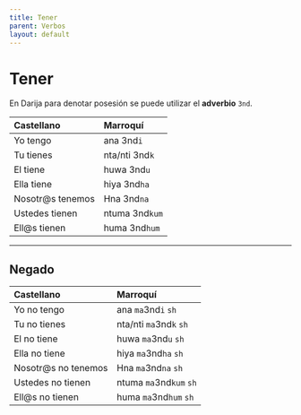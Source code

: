 ```yaml
---
title: Tener
parent: Verbos
layout: default
---
```


# Tener

En Darija para denotar posesión se puede utilizar el **adverbio** `3nd`.

| Castellano       | Marroquí       |
|:-----------------|:---------------|
| Yo tengo         | ana 3nd`i`     |
| Tu tienes        | nta/nti 3nd`k` |
| El tiene         | huwa 3nd`u`    |
| Ella tiene       | hiya 3nd`ha`   |
| Nosotr@s tenemos | Hna 3nd`na`    |
| Ustedes tienen   | ntuma 3nd`kum` |
| Ell@s tienen     | huma  3nd`hum` |

---

## Negado

| Castellano          | Marroquí              |
|:--------------------|:----------------------|
| Yo no tengo         | ana `ma`3nd`i` `sh`     |
| Tu no tienes        | nta/nti `ma`3nd`k` `sh` |
| El no tiene         | huwa `ma`3nd`u` `sh`    |
| Ella no tiene       | hiya `ma`3nd`ha` `sh`   |
| Nosotr@s no tenemos | Hna `ma`3nd`na` `sh`    |
| Ustedes no tienen   | ntuma `ma`3nd`kum` `sh` |
| Ell@s no tienen     | huma `ma`3nd`hum` `sh`  |
